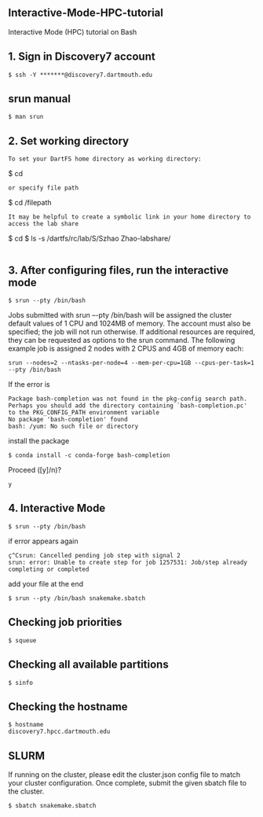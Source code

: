 ## Interactive-Mode-HPC-tutorial
Interactive Mode (HPC) tutorial on Bash

## 1. Sign in Discovery7 account
```
$ ssh -Y *******@discovery7.dartmouth.edu
```

## srun manual
```
$ man srun
```

## 2. Set working directory
```
To set your DartFS home directory as working directory:
```
$ cd 
```
or specify file path 
```
$ cd /filepath
```
It may be helpful to create a symbolic link in your home directory to access the lab share
```
$ cd 
$ ls -s /dartfs/rc/lab/S/Szhao Zhao-labshare/
```
```
## 3. After configuring files, run the interactive mode
```
$ srun --pty /bin/bash
```
Jobs submitted with srun –-pty /bin/bash will be assigned the cluster default values of 1 CPU and 1024MB of memory. The account must also be specified; the job will not run otherwise. If additional resources are required, they can be requested as options to the srun command. The following example job is assigned 2 nodes with 2 CPUS and 4GB of memory each:
```
srun --nodes=2 --ntasks-per-node=4 --mem-per-cpu=1GB --cpus-per-task=1 --pty /bin/bash

```
If the error is
```
Package bash-completion was not found in the pkg-config search path.
Perhaps you should add the directory containing `bash-completion.pc'
to the PKG_CONFIG_PATH environment variable
No package 'bash-completion' found
bash: /yum: No such file or directory
```
install the package
```
$ conda install -c conda-forge bash-completion
```
Proceed ([y]/n)?
```
y
```

## 4. Interactive Mode
```
$ srun --pty /bin/bash
```
if error appears again
```
ç^Csrun: Cancelled pending job step with signal 2
srun: error: Unable to create step for job 1257531: Job/step already completing or completed
```
add your file at the end
```
$ srun --pty /bin/bash snakemake.sbatch
```
## Checking job priorities
```
$ squeue
```
## Checking all available partitions
```
$ sinfo
```
## Checking the hostname
```
$ hostname
discovery7.hpcc.dartmouth.edu

```
## SLURM
If running on the cluster, please edit the cluster.json config file to match your cluster configuration. Once complete, submit the given sbatch file to the cluster.
```
$ sbatch snakemake.sbatch
```
